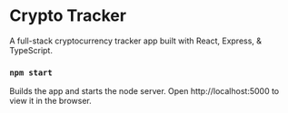 # Crypto Tracker
A full-stack cryptocurrency tracker app built with React, Express, & TypeScript.

### `npm start`
Builds the app and starts the node server.
Open http://localhost:5000 to view it in the browser.
